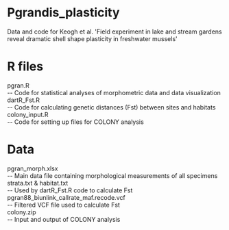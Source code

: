 # Pgrandis_plasticity
Data and code for Keogh et al. 'Field experiment in lake and stream gardens reveal dramatic shell shape plasticity in freshwater mussels'

# R files
pgran.R <br />
-- Code for statistical analyses of morphometric data and data visualization <br />
dartR_Fst.R <br />
-- Code for calculating genetic distances (Fst) between sites and habitats <br />
colony_input.R <br />
-- Code for setting up files for COLONY analysis <br />

# Data
pgran_morph.xlsx <br />
-- Main data file containing morphological measurements of all specimens <br />
strata.txt & habitat.txt <br />
-- Used by dartR_Fst.R code to calculate Fst <br />
pgran88_biunlink_callrate_maf.recode.vcf <br />
-- Filtered VCF file used to calculate Fst <br />
colony.zip <br />
-- Input and output of COLONY analysis <br />
